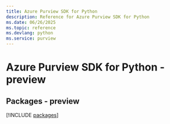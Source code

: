 ```yaml
---
title: Azure Purview SDK for Python
description: Reference for Azure Purview SDK for Python
ms.date: 06/26/2025
ms.topic: reference
ms.devlang: python
ms.service: purview
---
```

# Azure Purview SDK for Python - preview
## Packages - preview
[!INCLUDE [packages](purview-index.md)]